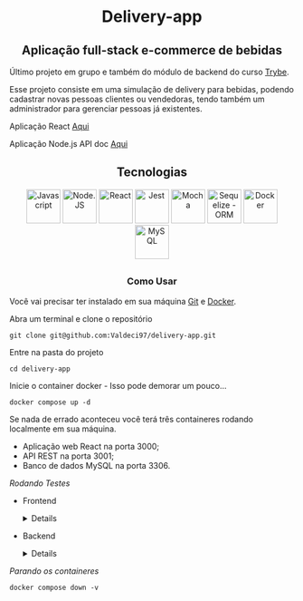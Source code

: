 # <div align="center">Delivery-app</div>

## <div align="center">Aplicação full-stack e-commerce de bebidas</div>

Último projeto em grupo e também do módulo de backend do curso [Trybe](https://www.betrybe.com/).

Esse projeto consiste em uma simulação de delivery para bebidas, podendo cadastrar novas pessoas clientes ou vendedoras, tendo também um administrador para gerenciar pessoas já existentes.

Aplicação React [Aqui](https://app--delivery-client--cwcj6y6yvsp6.code.run)

Aplicação Node.js API doc [Aqui](https://app--delivery-api--cwcj6y6yvsp6.code.run/api/docs/)
##

## <div align="center">Tecnologias</div>

<div align="center">
  <img src="https://cdn.jsdelivr.net/gh/devicons/devicon/icons/javascript/javascript-original.svg" width="60px" title="Javascript" />
  <img src="https://cdn.jsdelivr.net/gh/devicons/devicon/icons/nodejs/nodejs-original.svg" width="60px" title="Node.JS" />
  <img src="https://cdn.jsdelivr.net/gh/devicons/devicon/icons/react/react-original-wordmark.svg" width="60px" title="React" />
  <img src="https://cdn.jsdelivr.net/gh/devicons/devicon/icons/jest/jest-plain.svg" width="60px" title="Jest" />
  <img src="https://cdn.jsdelivr.net/gh/devicons/devicon/icons/mocha/mocha-plain.svg" width="60px" title="Mocha" />
  <img src="https://cdn.jsdelivr.net/gh/devicons/devicon/icons/sequelize/sequelize-original.svg" width="60px" title="Sequelize - ORM" />
  <img src="https://cdn.jsdelivr.net/gh/devicons/devicon/icons/docker/docker-original.svg" width="60px" title="Docker" />
  <img src="https://cdn.jsdelivr.net/gh/devicons/devicon/icons/mysql/mysql-original-wordmark.svg" width="60px" title="MySQL" />
</div>

##

### <div align="center">Como Usar</div>

Você vai precisar ter instalado em sua máquina [Git](https://git-scm.com/downloads) e [Docker](https://docs.docker.com/get-docker/).

Abra um terminal e clone o repositório
```
git clone git@github.com:Valdeci97/delivery-app.git
```
Entre na pasta do projeto

```
cd delivery-app
```

Inicie o container docker - Isso pode demorar um pouco...

```
docker compose up -d
```

Se nada de errado aconteceu você terá três containeres rodando localmente em sua máquina.
- Aplicação web React na porta 3000;
- API REST na porta 3001;
- Banco de dados MySQL na porta 3306.

*Rodando Testes*

- Frontend
  <details close>
  
    Entre no container docker
  
    ```
    docker exec -it delivery_app_frontend bash
    ```
  
    Use o script de testes
  
    ```
    npm test
    ```
  </details>
  

- Backend
  <details close>
  
    Entre no container docker
  
    ```
    docker exec -it delivery_app_api bash
    ```
    Use o script de testes
  
    ```
    npm test
    ```
  </details>
  
  
*Parando os containeres*
  
```
docker compose down -v
```
  
 
